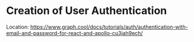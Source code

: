 # Creation of User Authentication


Location:
https://www.graph.cool/docs/tutorials/auth/authentication-with-email-and-password-for-react-and-apollo-cu3jah9ech/
